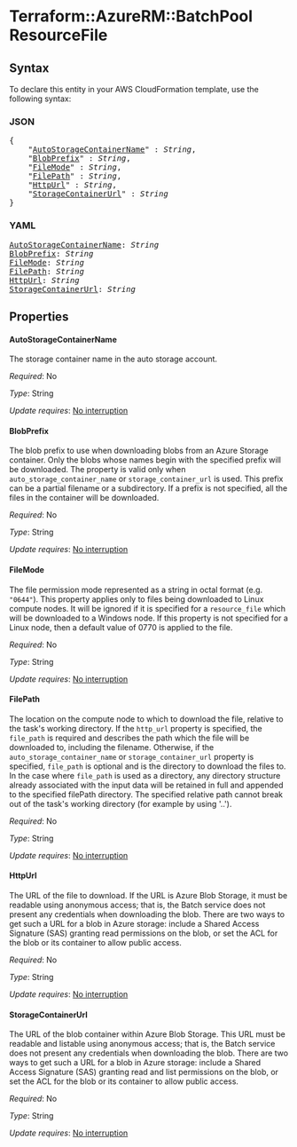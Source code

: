 # Terraform::AzureRM::BatchPool ResourceFile

## Syntax

To declare this entity in your AWS CloudFormation template, use the following syntax:

### JSON

<pre>
{
    "<a href="#autostoragecontainername" title="AutoStorageContainerName">AutoStorageContainerName</a>" : <i>String</i>,
    "<a href="#blobprefix" title="BlobPrefix">BlobPrefix</a>" : <i>String</i>,
    "<a href="#filemode" title="FileMode">FileMode</a>" : <i>String</i>,
    "<a href="#filepath" title="FilePath">FilePath</a>" : <i>String</i>,
    "<a href="#httpurl" title="HttpUrl">HttpUrl</a>" : <i>String</i>,
    "<a href="#storagecontainerurl" title="StorageContainerUrl">StorageContainerUrl</a>" : <i>String</i>
}
</pre>

### YAML

<pre>
<a href="#autostoragecontainername" title="AutoStorageContainerName">AutoStorageContainerName</a>: <i>String</i>
<a href="#blobprefix" title="BlobPrefix">BlobPrefix</a>: <i>String</i>
<a href="#filemode" title="FileMode">FileMode</a>: <i>String</i>
<a href="#filepath" title="FilePath">FilePath</a>: <i>String</i>
<a href="#httpurl" title="HttpUrl">HttpUrl</a>: <i>String</i>
<a href="#storagecontainerurl" title="StorageContainerUrl">StorageContainerUrl</a>: <i>String</i>
</pre>

## Properties

#### AutoStorageContainerName

The storage container name in the auto storage account.

_Required_: No

_Type_: String

_Update requires_: [No interruption](https://docs.aws.amazon.com/AWSCloudFormation/latest/UserGuide/using-cfn-updating-stacks-update-behaviors.html#update-no-interrupt)

#### BlobPrefix

The blob prefix to use when downloading blobs from an Azure Storage container. Only the blobs whose names begin with the specified prefix will be downloaded. The property is valid only when `auto_storage_container_name` or `storage_container_url` is used. This prefix can be a partial filename or a subdirectory. If a prefix is not specified, all the files in the container will be downloaded.

_Required_: No

_Type_: String

_Update requires_: [No interruption](https://docs.aws.amazon.com/AWSCloudFormation/latest/UserGuide/using-cfn-updating-stacks-update-behaviors.html#update-no-interrupt)

#### FileMode

The file permission mode represented as a string in octal format (e.g. `"0644"`). This property applies only to files being downloaded to Linux compute nodes. It will be ignored if it is specified for a `resource_file` which will be downloaded to a Windows node. If this property is not specified for a Linux node, then a default value of 0770 is applied to the file.

_Required_: No

_Type_: String

_Update requires_: [No interruption](https://docs.aws.amazon.com/AWSCloudFormation/latest/UserGuide/using-cfn-updating-stacks-update-behaviors.html#update-no-interrupt)

#### FilePath

The location on the compute node to which to download the file, relative to the task's working directory. If the `http_url` property is specified, the `file_path` is required and describes the path which the file will be downloaded to, including the filename. Otherwise, if the `auto_storage_container_name` or `storage_container_url` property is specified, `file_path` is optional and is the directory to download the files to. In the case where `file_path` is used as a directory, any directory structure already associated with the input data will be retained in full and appended to the specified filePath directory. The specified relative path cannot break out of the task's working directory (for example by using '..').

_Required_: No

_Type_: String

_Update requires_: [No interruption](https://docs.aws.amazon.com/AWSCloudFormation/latest/UserGuide/using-cfn-updating-stacks-update-behaviors.html#update-no-interrupt)

#### HttpUrl

The URL of the file to download. If the URL is Azure Blob Storage, it must be readable using anonymous access; that is, the Batch service does not present any credentials when downloading the blob. There are two ways to get such a URL for a blob in Azure storage: include a Shared Access Signature (SAS) granting read permissions on the blob, or set the ACL for the blob or its container to allow public access.

_Required_: No

_Type_: String

_Update requires_: [No interruption](https://docs.aws.amazon.com/AWSCloudFormation/latest/UserGuide/using-cfn-updating-stacks-update-behaviors.html#update-no-interrupt)

#### StorageContainerUrl

The URL of the blob container within Azure Blob Storage. This URL must be readable and listable using anonymous access; that is, the Batch service does not present any credentials when downloading the blob. There are two ways to get such a URL for a blob in Azure storage: include a Shared Access Signature (SAS) granting read and list permissions on the blob, or set the ACL for the blob or its container to allow public access.

_Required_: No

_Type_: String

_Update requires_: [No interruption](https://docs.aws.amazon.com/AWSCloudFormation/latest/UserGuide/using-cfn-updating-stacks-update-behaviors.html#update-no-interrupt)

